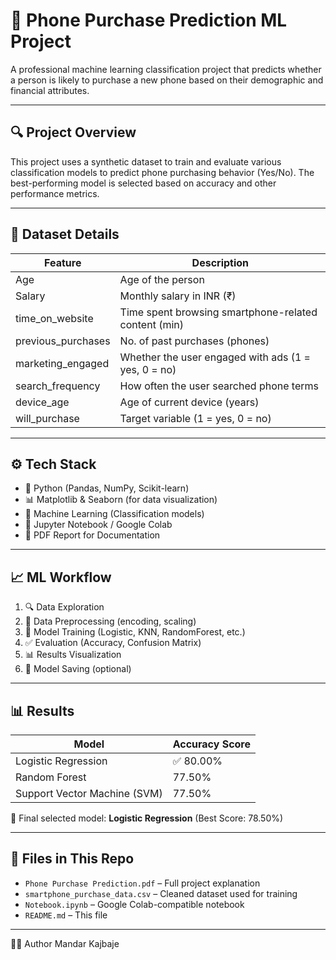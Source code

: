 # 📱 Phone Purchase Prediction ML Project

A professional machine learning classification project that predicts whether a person is likely to purchase a new phone based on their demographic and financial attributes.

---

## 🔍 Project Overview

This project uses a synthetic dataset to train and evaluate various classification models to predict phone purchasing behavior (Yes/No). The best-performing model is selected based on accuracy and other performance metrics.

---

## 📂 Dataset Details

| Feature            | Description                                             |
|------------------- |---------------------------------------------------------|
| Age                |  Age of the person                                      |
| Salary             |  Monthly salary in INR (₹)                              |
| time_on_website    |  Time spent browsing smartphone-related content (min)   |
| previous_purchases | 	No. of past purchases (phones)                         |
| marketing_engaged  | 	Whether the user engaged with ads (1 = yes, 0 = no)    |
| search_frequency   |  How often the user searched phone terms                |
| device_age         |  Age of current device (years)                          |
| will_purchase      | 	Target variable (1 = yes, 0 = no)                      | 

---

## ⚙️ Tech Stack

- 🐍 Python (Pandas, NumPy, Scikit-learn)
- 📊 Matplotlib & Seaborn (for data visualization)
- 🧠 Machine Learning (Classification models)
- 📘 Jupyter Notebook / Google Colab
- 📝 PDF Report for Documentation

---

## 📈 ML Workflow

1. 🔍 Data Exploration
2. 🧼 Data Preprocessing (encoding, scaling)
3. 🧠 Model Training (Logistic, KNN, RandomForest, etc.)
4. ✅ Evaluation (Accuracy, Confusion Matrix)
5. 📊 Results Visualization
6. 💾 Model Saving (optional)

---

## 📊 Results

| Model               | Accuracy Score |
|--------------------|----------------|
| Logistic Regression | ✅ 80.00%       |
| Random Forest       | 77.50%         |
| Support Vector Machine (SVM) | 77.50%  |

📌 Final selected model: **Logistic Regression** (Best Score: 78.50%)


---

## 📎 Files in This Repo

- `Phone Purchase Prediction.pdf` – Full project explanation
- `smartphone_purchase_data.csv` – Cleaned dataset used for training
- `Notebook.ipynb` – Google Colab-compatible notebook
- `README.md` – This file

---

🙋‍♂️ Author
Mandar Kajbaje

